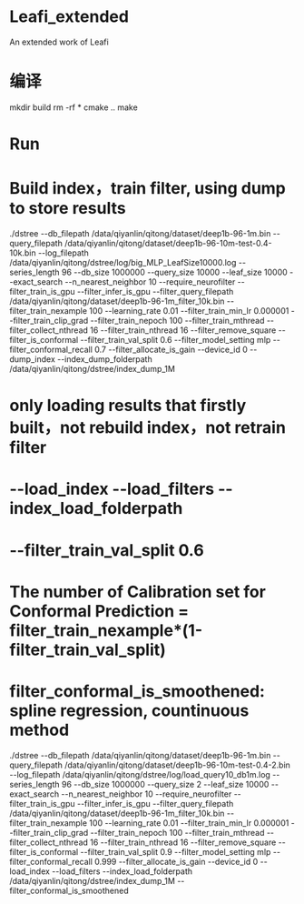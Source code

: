 # Leafi_extended
An extended work of Leafi
# 编译
mkdir build
rm -rf *
cmake ..
make

# Run
#  Build index，train filter, using dump to store results
 ./dstree --db_filepath /data/qiyanlin/qitong/dataset/deep1b-96-1m.bin --query_filepath /data/qiyanlin/qitong/dataset/deep1b-96-10m-test-0.4-10k.bin --log_filepath /data/qiyanlin/qitong/dstree/log/big_MLP_LeafSize10000.log --series_length 96 --db_size 1000000 --query_size 10000 --leaf_size 10000 --exact_search --n_nearest_neighbor 10 --require_neurofilter --filter_train_is_gpu --filter_infer_is_gpu --filter_query_filepath /data/qiyanlin/qitong/dataset/deep1b-96-1m_filter_10k.bin --filter_train_nexample 100 --learning_rate 0.01 --filter_train_min_lr 0.000001 --filter_train_clip_grad --filter_train_nepoch 100 --filter_train_mthread --filter_collect_nthread 16 --filter_train_nthread 16 --filter_remove_square --filter_is_conformal --filter_train_val_split 0.6 --filter_model_setting mlp --filter_conformal_recall 0.7 --filter_allocate_is_gain --device_id 0 --dump_index --index_dump_folderpath /data/qiyanlin/qitong/dstree/index_dump_1M


# only loading results that firstly built，not rebuild index，not retrain filter
# --load_index --load_filters --index_load_folderpath
# --filter_train_val_split 0.6   
# The number of Calibration set for Conformal Prediction = filter_train_nexample*(1-filter_train_val_split)
# filter_conformal_is_smoothened: spline regression, countinuous method
./dstree --db_filepath /data/qiyanlin/qitong/dataset/deep1b-96-1m.bin --query_filepath /data/qiyanlin/qitong/dataset/deep1b-96-10m-test-0.4-2.bin --log_filepath /data/qiyanlin/qitong/dstree/log/load_query10_db1m.log --series_length 96 --db_size 1000000 --query_size 2 --leaf_size 10000 --exact_search --n_nearest_neighbor 10 --require_neurofilter --filter_train_is_gpu --filter_infer_is_gpu --filter_query_filepath /data/qiyanlin/qitong/dataset/deep1b-96-1m_filter_10k.bin --filter_train_nexample 100 --learning_rate 0.01 --filter_train_min_lr 0.000001 --filter_train_clip_grad --filter_train_nepoch 100 --filter_train_mthread --filter_collect_nthread 16 --filter_train_nthread 16 --filter_remove_square --filter_is_conformal --filter_train_val_split 0.9 --filter_model_setting mlp --filter_conformal_recall 0.999 --filter_allocate_is_gain --device_id 0 --load_index --load_filters --index_load_folderpath /data/qiyanlin/qitong/dstree/index_dump_1M --filter_conformal_is_smoothened

